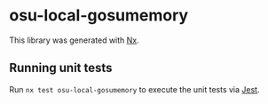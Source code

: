 # osu-local-gosumemory

This library was generated with [Nx](https://nx.dev).

## Running unit tests

Run `nx test osu-local-gosumemory` to execute the unit tests via [Jest](https://jestjs.io).
